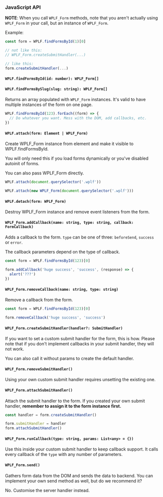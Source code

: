 ### JavaScript API

**NOTE**: When you call `WPLF_Form` methods, note that you aren't actually using `WPLF_Form` in your call, but an instance of `WPLF_Form`.

Example:

```javascript
const form = WPLF.findFormsById(1)[0]

// not like this:
// WPLF_Form.createSubmitHandler(...)

// like this:
form.createSubmitHandler(...)
```

#### `WPLF.findFormsById(id: number): WPLF_Form[]`

#### `WPLF.findFormsBySlug(slug: string): WPLF_Form[]`

Returns an array populated with `WPLF_Form` instances. It's valid to have multiple instances of the form on one page.

```javascript
WPLF.findFormsById(123).forEach((form) => {
  // Do whatever you want. Mess with the DOM, add callbacks, etc.
})
```

#### `WPLF.attach(form: Element | WPLF_Form)`

Create WPLF_Form instance from element and make it visible to WPLF.findFormsById.

You will only need this if you load forms dynamically or you've disabled autoinit of forms.

You can also pass WPLF_Form directly.

```javascript
WPLF.attach(document.querySelector('.wplf'))

WPLF.attach(new WPLF_Form(document.querySelector('.wplf')))
```

#### `WPLF.detach(form: WPLF_Form)`

Destroy WPLF_Form instance and remove event listeners from the form.

#### `WPLF_Form.addCallback(name: string, type: string, callback: FormCallback)`

Adds a callback to the form. `type` can be one of three: `beforeSend`, `success` or `error`.

The callback parameters depend on the type of callback.

```javascript
const form = WPLF.findFormsById(123)[0]

form.addCallback('huge success', 'success', (response) => {
  alert('???')
})
```

#### `WPLF_Form.removeCallback(name: string, type: string)`

Remove a callback from the form.

```javascript
const form = WPLF.findFormsById(123)[0]

form.removeCallback('huge success', 'success')
```

#### `WPLF_Form.createSubmitHandler(handler?: SubmitHandler)`

If you want to set a custom submit handler for the form, this is how. Please note that if you don't implement callbacks in your submit handler, they will not work.

You can also call it without params to create the default handler.

#### `WPLF_Form.removeSubmitHandler()`

Using your own custom submit handler requires unsetting the existing one.

#### `WPLF_Form.attachSubmitHandler()`

Attach the submit handler to the form. If you created your own submit handler, **remember to assign it to the form instance first.**

```javascript
const handler = form.createSubmitHandler()

form.submitHandler = handler
form.attachSubmitHandler()
```

#### `WPLF_Form.runCallback(type: string, params: List<any> = {})`

Use this inside your custom submit handler to keep callback support. It calls every callback of the `type` with any number of parameters.

#### `WPLF_Form.send()`

Gathers form data from the DOM and sends the data to backend. You can implement your own send method as well, but do we recommend it?

No. Customise the server handler instead.
